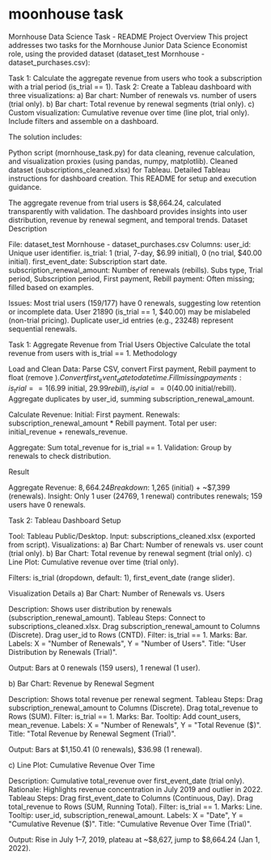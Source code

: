 # moonhouse task
Mornhouse Data Science Task - README
Project Overview
This project addresses two tasks for the Mornhouse Junior Data Science Economist role, using the provided dataset (dataset_test Mornhouse - dataset_purchases.csv):

Task 1: Calculate the aggregate revenue from users who took a subscription with a trial period (is_trial == 1).
Task 2: Create a Tableau dashboard with three visualizations:
a) Bar chart: Number of renewals vs. number of users (trial only).
b) Bar chart: Total revenue by renewal segments (trial only).
c) Custom visualization: Cumulative revenue over time (line plot, trial only).
Include filters and assemble on a dashboard.



The solution includes:

Python script (mornhouse_task.py) for data cleaning, revenue calculation, and visualization proxies (using pandas, numpy, matplotlib).
Cleaned dataset (subscriptions_cleaned.xlsx) for Tableau.
Detailed Tableau instructions for dashboard creation.
This README for setup and execution guidance.

The aggregate revenue from trial users is $8,664.24, calculated transparently with validation. The dashboard provides insights into user distribution, revenue by renewal segment, and temporal trends.
Dataset Description

File: dataset_test Mornhouse - dataset_purchases.csv
Columns:
user_id: Unique user identifier.
is_trial: 1 (trial, 7-day, $6.99 initial), 0 (no trial, $40.00 initial).
first_event_date: Subscription start date.
subscription_renewal_amount: Number of renewals (rebills).
Subs type, Trial period, Subscription period, First payment, Rebill payment: Often missing; filled based on examples.


Issues:
Most trial users (159/177) have 0 renewals, suggesting low retention or incomplete data.
User 21890 (is_trial == 1, $40.00) may be mislabeled (non-trial pricing).
Duplicate user_id entries (e.g., 23248) represent sequential renewals.



Task 1: Aggregate Revenue from Trial Users
Objective
Calculate the total revenue from users with is_trial == 1.
Methodology

Load and Clean Data:
Parse CSV, convert First payment, Rebill payment to float (remove $).
Convert first_event_date to datetime.
Fill missing payments: is_trial == 1 ($6.99 initial, $29.99 rebill), is_trial == 0 ($40.00 initial/rebill).
Aggregate duplicates by user_id, summing subscription_renewal_amount.


Calculate Revenue:
Initial: First payment.
Renewals: subscription_renewal_amount * Rebill payment.
Total per user: initial_revenue + renewals_revenue.


Aggregate: Sum total_revenue for is_trial == 1.
Validation: Group by renewals to check distribution.

Result

Aggregate Revenue: $8,664.24
Breakdown: ~$1,265 (initial) + ~$7,399 (renewals).
Insight: Only 1 user (24769, 1 renewal) contributes renewals; 159 users have 0 renewals.

Task 2: Tableau Dashboard
Setup

Tool: Tableau Public/Desktop.
Input: subscriptions_cleaned.xlsx (exported from script).
Visualizations:
a) Bar Chart: Number of renewals vs. user count (trial only).
b) Bar Chart: Total revenue by renewal segment (trial only).
c) Line Plot: Cumulative revenue over time (trial only).


Filters: is_trial (dropdown, default: 1), first_event_date (range slider).

Visualization Details
a) Bar Chart: Number of Renewals vs. Users

Description: Shows user distribution by renewals (subscription_renewal_amount).
Tableau Steps:
Connect to subscriptions_cleaned.xlsx.
Drag subscription_renewal_amount to Columns (Discrete).
Drag user_id to Rows (CNTD).
Filter: is_trial == 1.
Marks: Bar.
Labels: X = "Number of Renewals", Y = "Number of Users".
Title: "User Distribution by Renewals (Trial)".


Output: Bars at 0 renewals (159 users), 1 renewal (1 user).

b) Bar Chart: Revenue by Renewal Segment

Description: Shows total revenue per renewal segment.
Tableau Steps:
Drag subscription_renewal_amount to Columns (Discrete).
Drag total_revenue to Rows (SUM).
Filter: is_trial == 1.
Marks: Bar.
Tooltip: Add count_users, mean_revenue.
Labels: X = "Number of Renewals", Y = "Total Revenue ($)".
Title: "Total Revenue by Renewal Segment (Trial)".


Output: Bars at $1,150.41 (0 renewals), $36.98 (1 renewal).

c) Line Plot: Cumulative Revenue Over Time

Description: Cumulative total_revenue over first_event_date (trial only).
Rationale: Highlights revenue concentration in July 2019 and outlier in 2022.
Tableau Steps:
Drag first_event_date to Columns (Continuous, Day).
Drag total_revenue to Rows (SUM, Running Total).
Filter: is_trial == 1.
Marks: Line.
Tooltip: user_id, subscription_renewal_amount.
Labels: X = "Date", Y = "Cumulative Revenue ($)".
Title: "Cumulative Revenue Over Time (Trial)".


Output: Rise in July 1–7, 2019, plateau at ~$8,627, jump to $8,664.24 (Jan 1, 2022).
